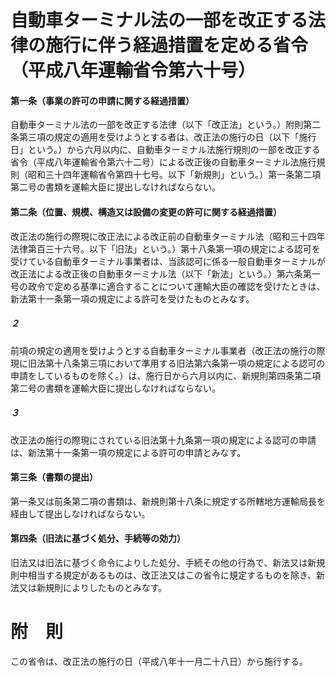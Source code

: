 # 自動車ターミナル法の一部を改正する法律の施行に伴う経過措置を定める省令（平成八年運輸省令第六十号）
#### 第一条（事業の許可の申請に関する経過措置）
自動車ターミナル法の一部を改正する法律（以下「改正法」という。）附則第二条第三項の規定の適用を受けようとする者は、改正法の施行の日（以下「施行日」という。）から六月以内に、自動車ターミナル法施行規則の一部を改正する省令（平成八年運輸省令第六十二号）による改正後の自動車ターミナル法施行規則（昭和三十四年運輸省令第四十七号。以下「新規則」という。）第一条第二項第二号の書類を運輸大臣に提出しなければならない。
#### 第二条（位置、規模、構造又は設備の変更の許可に関する経過措置）
改正法の施行の際現に改正法による改正前の自動車ターミナル法（昭和三十四年法律第百三十六号。以下「旧法」という。）第十八条第一項の規定による認可を受けている自動車ターミナル事業者は、当該認可に係る一般自動車ターミナルが改正法による改正後の自動車ターミナル法（以下「新法」という。）第六条第一号の政令で定める基準に適合することについて運輸大臣の確認を受けたときは、新法第十一条第一項の規定による許可を受けたものとみなす。
##### ２
前項の規定の適用を受けようとする自動車ターミナル事業者（改正法の施行の際現に旧法第十八条第三項において準用する旧法第六条第一項の規定による認可の申請をしているものを除く。）は、施行日から六月以内に、新規則第四条第二項第二号の書類を運輸大臣に提出しなければならない。
##### ３
改正法の施行の際現にされている旧法第十九条第一項の規定による認可の申請は、新法第十一条第一項の規定による許可の申請とみなす。
#### 第三条（書類の提出）
第一条又は前条第二項の書類は、新規則第十八条に規定する所轄地方運輸局長を経由して提出しなければならない。
#### 第四条（旧法に基づく処分、手続等の効力）
旧法又は旧法に基づく命令によりした処分、手続その他の行為で、新法又は新規則中相当する規定があるものは、改正法又はこの省令に規定するものを除き、新法又は新規則によりしたものとみなす。
# 附　則
この省令は、改正法の施行の日（平成八年十一月二十八日）から施行する。
